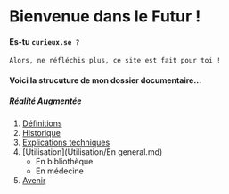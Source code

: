 # Bienvenue dans le Futur ! 

#### Es-tu `curieux.se ?`
```
Alors, ne réfléchis plus, ce site est fait pour toi !
```

#### Voici la strucuture de mon dossier documentaire...
##### Réalité Augmentée
1. [Définitions](Definition.md)
2. [Historique](Histoire.md)
3. [Explications techniques](Fonctionnement.md)
4. [Utilisation](Utilisation/En general.md) 
   * En bibliothèque
   * En médecine
 5. [Avenir](Avenir.md)
